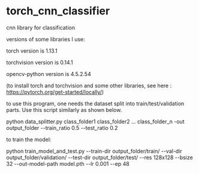 # torch_cnn_classifier
cnn library for classification

versions of some libraries I use:

torch version is 1.13.1

torchvision version is 0.14.1

opencv-python version is 4.5.2.54

(to install torch and torchvision and some other libraries, see here : https://pytorch.org/get-started/locally/)

to use this program, one needs the dataset split into train/test/validation parts. Use this script similarly as shown below.

python data_splitter.py class_folder1 class_folder2 ... class_folder_n -out output_folder --train_ratio 0.5 --test_ratio 0.2

to train the model:

python train_model_and_test.py --train-dir output_folder/train/ --val-dir output_folder/validation/ --test-dir output_folder/test/ --res 128x128 --bsize 32 --out-model-path model.pth --lr 0.001 --ep 48




